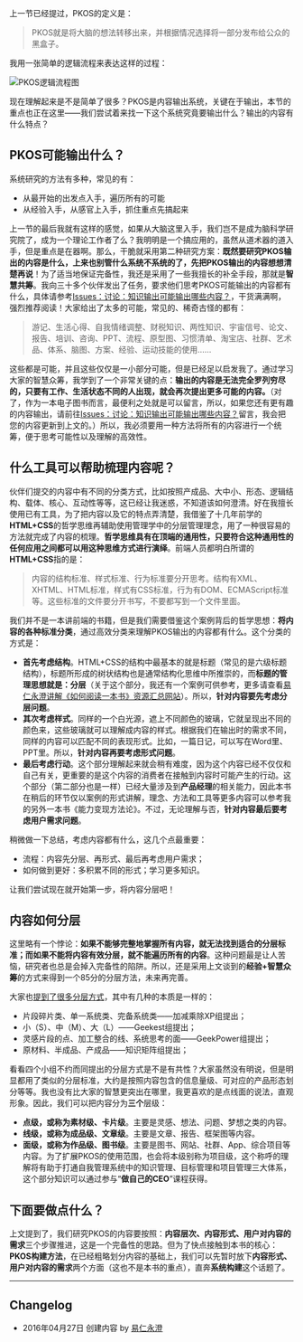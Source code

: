 上一节已经提过，PKOS的定义是：

> PKOS就是将大脑的想法转移出来，并根据情况选择将一部分发布给公众的黑盒子。

我用一张简单的逻辑流程来表达这样的过程：

![PKOS逻辑流程图][image-1]

现在理解起来是不是简单了很多？PKOS是内容输出系统，关键在于输出，本节的重点也正在这里——我们尝试着来找一下这个系统究竟要输出什么？输出的内容有什么特点？

## PKOS可能输出什么？

系统研究的方法有多种，常见的有：
- 从最开始的出发点入手，遍历所有的可能
- 从经验入手，从感官上入手，抓住重点先搞起来

上一节的最后我就有这样的感觉，如果从大脑这里入手，我们岂不是成为脑科学研究院了，成为一个理论工作者了么？我明明是一个搞应用的，虽然从道术器的道入手，但是重点是在器啊。那么，干脆就采用第二种研究方案：**既然要研究PKOS输出的内容是什么，上来也别管什么系统不系统的了，先把PKOS输出的内容想想清楚再说**！为了适当地保证完备性，我还是采用了一些我擅长的补全手段，那就是**智慧共筹**。我向三十多个伙伴发出了任务，要求他们思考PKOS可能输出的内容都有什么，具体请参考[Issues：讨论：知识输出可能输出哪些内容？][1]，干货满满啊，强烈推荐阅读！大家给出了太多的可能，常见的、稀奇古怪的都有：

> 游记、生活心得、自我情绪调整、财税知识、两性知识、宇宙信号、论文、报告、培训、咨询、PPT、流程、原型图、习惯清单、淘宝店、社群、艺术品、体系、脑图、方案、经验、运动技能的使用……

这些都是可能，并且这些仅仅是一小部分可能，但是已经足以启发我了。通过学习大家的智慧众筹，我学到了一个非常关键的点：**输出的内容是无法完全罗列穷尽的，只要有工作、生活状态不同的人出现，就会再次提出更多可能的内容。**（对了，作为一本电子图书而言，最便利之处就是可以留言，所以，如果您还有更有趣的内容输出，请前往[Issues：讨论：知识输出可能输出哪些内容？][2]留言，我会把您的内容更新到上文的。）所以，我必须要用一种方法将所有的内容进行一个统筹，便于思考可能性以及理解的高效性。

## 什么工具可以帮助梳理内容呢？

伙伴们提交的内容中有不同的分类方式，比如按照产成品、大中小、形态、逻辑结构、载体、核心、互动性等等，这已经让我迷惑，不知道该如何澄清。好在我擅长使用已有工具，为了把内容以及它的特点弄清楚，我借鉴了十几年前学的**HTML+CSS**的哲学思维再辅助使用管理学中的分层管理理念，用了一种很容易的方法就完成了内容的梳理。**哲学思维具有在顶端的通用性，只要符合这种通用性的任何应用之间都可以用这种思维方式进行演绎**。前端人员都明白所谓的**HTML+CSS**指的是：

> 内容的结构标准、样式标准、行为标准要分开思考。结构有XML、XHTML、HTML标准，样式有CSS标准，行为有DOM、ECMAScript标准等。这些标准的文件要分开书写，不要都写到一个文件里面。

我们并不是一本讲前端的书籍，但是我们需要借鉴这个案例背后的哲学思想：**将内容的各种标准分类**，通过高效分类来理解PKOS输出的内容都有什么。这个分类的方式是：

- **首先考虑结构**。HTML+CSS的结构中最基本的就是标题（常见的是六级标题结构），标题所形成的树状结构也是通常结构化思维中所推崇的，而**标题的管理思想就是：分层**（关于这个部分，我还有一个案例可供参考，更多请查看[易仁永澄讲解《如何阅读一本书》资源汇总网站][3]）。所以，**针对内容要先考虑分层问题**。
- **其次考虑样式**。同样的一个白光源，遮上不同颜色的玻璃，它就呈现出不同的颜色来，这些玻璃就可以理解成内容的样式。根据我们在输出时的需求不同，同样的内容可以匹配不同的表现形式。比如，一篇日记，可以写在Word里、PPT里。所以，**针对内容再要考虑形式问题**。
- **最后考虑行动**。这个部分理解起来就会稍有难度，因为这个内容已经不仅仅和自己有关，更重要的是这个内容的消费者在接触到内容时可能产生的行动。这个部分（第二部分也是一样）已经大量涉及到**产品经理**的相关能力，因此本书在稍后的环节仅以案例的形式讲解，理念、方法和工具等更多内容可以参考我的另外一本书《能力变现方法论》。不过，无论理解与否，**针对内容最后要考虑用户需求问题**。

稍微做一下总结，考虑内容都有什么，这几个点最重要：
- 流程：内容先分层、再形式、最后再考虑用户需求；
- 如何做到更好：多积累不同的形式；学习更多知识。

让我们尝试现在就开始第一步，将内容分层吧！

## 内容如何分层

这里略有一个悖论：**如果不能够完整地掌握所有内容，就无法找到适合的分层标准；而如果不能将内容有效分层，就不能遍历所有的内容**。这种问题最是让人苦恼，研究者也总是会掉入完备性的陷阱。所以，还是采用上文谈到的**经验+智慧众筹**的方式来得到一个85分的分层方法，未来再完善。

大家也[提到了很多分层方式][4]，其中有几种的本质是一样的：

- 片段碎片类、单一系统类、完备系统类——加减乘除XP组提出；
- 小（S）、中（M）、大（L）——Geekest组提出；
- 灵感片段的点、加工整合的线、系统思考的面——GeekPower组提出；
- 原材料、半成品、产成品——知识矩阵组提出；

看看四个小组不约而同提出的分层方式是不是有共性？大家虽然没有明说，但是明显都用了类似的分层标准，大约是按照内容包含的信息量级、可对应的产品形态划分等等。我也没有比大家的智慧更突出在哪里，我更喜欢的是点线面的说法，直观形象。因此，我们可以把内容分为**三个**层级：

- **点级，或称为素材级、卡片级**。主要是灵感、想法、问题、梦想之类的内容。
- **线级，或称为成品级、文章级**。主要是文章、报告、框架图等内容。
- **面级，或称为作品级、图书级**。主要是图书、网站、社群、App、综合项目等内容。为了扩展PKOS的使用范围，也会将本级别称为项目级，这个称呼的理解将有助于打通自我管理系统中的知识管理、目标管理和项目管理三大体系，这个部分知识可以通过参与“**做自己的CEO**”课程获得。

## 下面要做点什么？

上文提到了，我们研究PKOS的内容要按照：**内容层次、内容形式、用户对内容的需求**三个步骤推进，这是一个完备性的思路。但为了快点接触到本书的核心：**PKOS构建方法**，在已经粗略划分内容的基础上，我们可以先暂时放下**内容形式、用户对内容的需求**两个方面（这也不是本书的重点），直奔**系统构建**这个话题了。

---- 

## Changelog

- 2016年04月27日 创建内容 by [易仁永澄][5]

[1]:	https://github.com/hiddenwangcc/HTBUAPKOS/issues/3
[2]:	https://github.com/hiddenwangcc/HTBUAPKOS/issues/3
[3]:	http://htrab.com/
[4]:	https://github.com/hiddenwangcc/HTBUAPKOS/issues/3
[5]:	http://blog.hiddenwangcc.com

[image-1]:	http://77fm42.com1.z0.glb.clouddn.com/pkoslogic.png